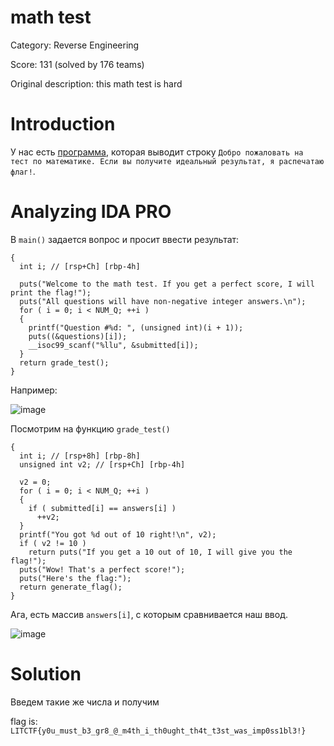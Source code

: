 # math test
Category: Reverse Engineering

Score: 131 (solved by 176 teams)

Original description: this math test is hard

# Introduction
У нас есть [программа](https://github.com/silver12-A/Writeups/blob/main/CTF_2022/LIT%20CTF/rev/math%20test/math), которая выводит строку `Добро пожаловать на тест по математике. Если вы получите идеальный результат, я распечатаю флаг!`.

# Analyzing IDA PRO
В `main()` задается вопрос и просит ввести результат:

```int __cdecl main(int argc, const char **argv, const char **envp)
{
  int i; // [rsp+Ch] [rbp-4h]

  puts("Welcome to the math test. If you get a perfect score, I will print the flag!");
  puts("All questions will have non-negative integer answers.\n");
  for ( i = 0; i < NUM_Q; ++i )
  {
    printf("Question #%d: ", (unsigned int)(i + 1));
    puts((&questions)[i]);
    __isoc99_scanf("%llu", &submitted[i]);
  }
  return grade_test();
}
```
Например:

![image](https://user-images.githubusercontent.com/55994705/180990331-af35757f-7d61-4a46-a899-51db647829f1.png)


Посмотрим на функцию `grade_test()`

```int grade_test()
{
  int i; // [rsp+8h] [rbp-8h]
  unsigned int v2; // [rsp+Ch] [rbp-4h]

  v2 = 0;
  for ( i = 0; i < NUM_Q; ++i )
  {
    if ( submitted[i] == answers[i] )
      ++v2;
  }
  printf("You got %d out of 10 right!\n", v2);
  if ( v2 != 10 )
    return puts("If you get a 10 out of 10, I will give you the flag!");
  puts("Wow! That's a perfect score!");
  puts("Here's the flag:");
  return generate_flag();
}
```

Ага, есть массив `answers[i]`, с которым сравнивается наш ввод.

![image](https://user-images.githubusercontent.com/55994705/180990827-669303a8-52c3-4748-9994-ff72d1d658da.png)

# Solution
Введем такие же числа и получим 

flag is: `LITCTF{y0u_must_b3_gr8_@_m4th_i_th0ught_th4t_t3st_was_imp0ss1bl3!}`
